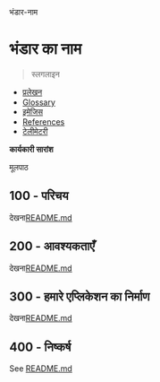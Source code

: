 भंडार-नाम

# भंडार का नाम

> स्लगलाइन

-   [प्रलेखन](./DOCUMENTATION.md)
-   [Glossary](./GLOSSARY.md)
-   [इमेजिस](./IMAGES.md)
-   [References](./REFERENCES.md)
-   [टेलीमेटरी](./TELEMETRY.md)

**कार्यकारी सारांश**

मूलपाठ

## 100 - परिचय

देखना[README.md](./100/README.md)

## 200 - आवश्यकताएँ

देखना[README.md](./200/README.md)

## 300 - हमारे एप्लिकेशन का निर्माण

देखना[README.md](./300/README.md)

## 400 - निष्कर्ष

See [README.md](./400/README.md)
